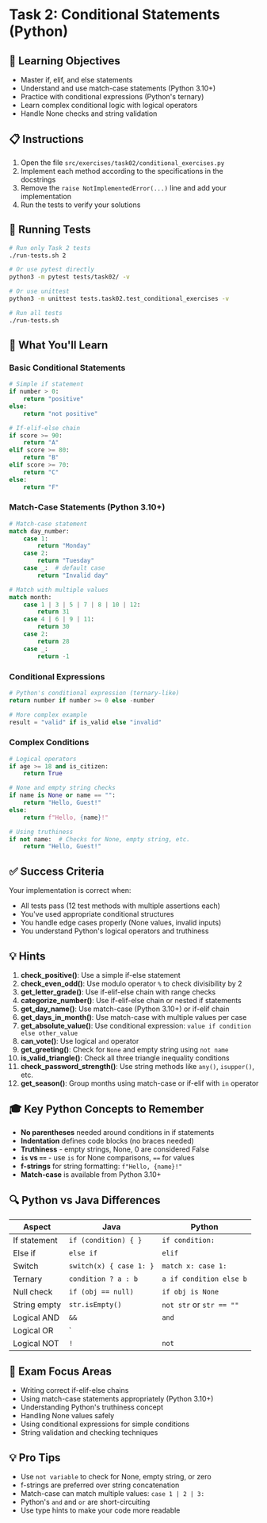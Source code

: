 # Task 2: Conditional Statements (Python)

## 🎯 Learning Objectives
- Master if, elif, and else statements
- Understand and use match-case statements (Python 3.10+)
- Practice with conditional expressions (Python's ternary)
- Learn complex conditional logic with logical operators
- Handle None checks and string validation

## 📋 Instructions

1. Open the file `src/exercises/task02/conditional_exercises.py`
2. Implement each method according to the specifications in the docstrings
3. Remove the `raise NotImplementedError(...)` line and add your implementation
4. Run the tests to verify your solutions

## 🧪 Running Tests

```bash
# Run only Task 2 tests
./run-tests.sh 2

# Or use pytest directly
python3 -m pytest tests/task02/ -v

# Or use unittest
python3 -m unittest tests.task02.test_conditional_exercises -v

# Run all tests
./run-tests.sh
```

## 📝 What You'll Learn

### Basic Conditional Statements
```python
# Simple if statement
if number > 0:
    return "positive"
else:
    return "not positive"

# If-elif-else chain
if score >= 90:
    return "A"
elif score >= 80:
    return "B"
elif score >= 70:
    return "C"
else:
    return "F"
```

### Match-Case Statements (Python 3.10+)
```python
# Match-case statement
match day_number:
    case 1:
        return "Monday"
    case 2:
        return "Tuesday"
    case _:  # default case
        return "Invalid day"

# Match with multiple values
match month:
    case 1 | 3 | 5 | 7 | 8 | 10 | 12:
        return 31
    case 4 | 6 | 9 | 11:
        return 30
    case 2:
        return 28
    case _:
        return -1
```

### Conditional Expressions
```python
# Python's conditional expression (ternary-like)
return number if number >= 0 else -number

# More complex example
result = "valid" if is_valid else "invalid"
```

### Complex Conditions
```python
# Logical operators
if age >= 18 and is_citizen:
    return True

# None and empty string checks
if name is None or name == "":
    return "Hello, Guest!"
else:
    return f"Hello, {name}!"

# Using truthiness
if not name:  # Checks for None, empty string, etc.
    return "Hello, Guest!"
```

## ✅ Success Criteria

Your implementation is correct when:
- All tests pass (12 test methods with multiple assertions each)
- You've used appropriate conditional structures
- You handle edge cases properly (None values, invalid inputs)
- You understand Python's logical operators and truthiness

## 💡 Hints

1. **check_positive()**: Use a simple if-else statement
2. **check_even_odd()**: Use modulo operator `%` to check divisibility by 2
3. **get_letter_grade()**: Use if-elif-else chain with range checks
4. **categorize_number()**: Use if-elif-else chain or nested if statements
5. **get_day_name()**: Use match-case (Python 3.10+) or if-elif chain
6. **get_days_in_month()**: Use match-case with multiple values per case
7. **get_absolute_value()**: Use conditional expression: `value if condition else other_value`
8. **can_vote()**: Use logical `and` operator
9. **get_greeting()**: Check for `None` and empty string using `not name`
10. **is_valid_triangle()**: Check all three triangle inequality conditions
11. **check_password_strength()**: Use string methods like `any()`, `isupper()`, etc.
12. **get_season()**: Group months using match-case or if-elif with `in` operator

## 🎓 Key Python Concepts to Remember

- **No parentheses** needed around conditions in if statements
- **Indentation** defines code blocks (no braces needed)
- **Truthiness** - empty strings, None, 0 are considered False
- **`is` vs `==`** - use `is` for None comparisons, `==` for values
- **f-strings** for string formatting: `f"Hello, {name}!"`
- **Match-case** is available from Python 3.10+

## 🔍 Python vs Java Differences

| Aspect | Java | Python |
|--------|------|--------|
| If statement | `if (condition) { }` | `if condition:` |
| Else if | `else if` | `elif` |
| Switch | `switch(x) { case 1: }` | `match x: case 1:` |
| Ternary | `condition ? a : b` | `a if condition else b` |
| Null check | `if (obj == null)` | `if obj is None` |
| String empty | `str.isEmpty()` | `not str` or `str == ""` |
| Logical AND | `&&` | `and` |
| Logical OR | `||` | `or` |
| Logical NOT | `!` | `not` |

## 🎯 Exam Focus Areas

- Writing correct if-elif-else chains
- Using match-case statements appropriately (Python 3.10+)
- Understanding Python's truthiness concept
- Handling None values safely
- Using conditional expressions for simple conditions
- String validation and checking techniques

## 💡 Pro Tips

- Use `not variable` to check for None, empty string, or zero
- f-strings are preferred over string concatenation
- Match-case can match multiple values: `case 1 | 2 | 3:`
- Python's `and` and `or` are short-circuiting
- Use type hints to make your code more readable
